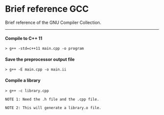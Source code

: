 # Brief reference GCC
Brief reference of the GNU Compiler Collection.

---

#### Compile to C++ 11
```
> g++ -std=c++11 main.cpp -o program
```

#### Save the preprocessor output file
```
> g++ -E main.cpp -o main.ii
````

#### Compile a library
```
> g++ -c library.cpp

NOTE 1: Need the .h file and the .cpp file.

NOTE 2: This will generate a library.o file.
```
